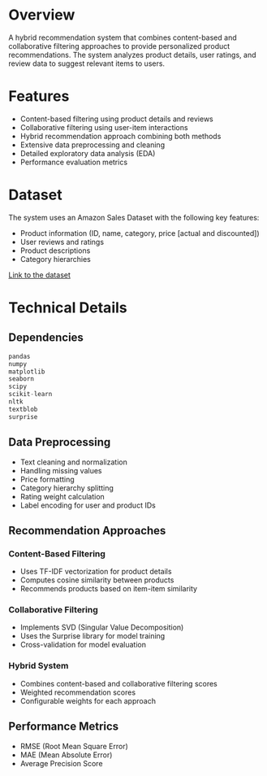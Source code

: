 # Overview
A hybrid recommendation system that combines content-based and collaborative filtering approaches to provide personalized product recommendations. The system analyzes product details, user ratings, and review data to suggest relevant items to users.

# Features
- Content-based filtering using product details and reviews
- Collaborative filtering using user-item interactions
- Hybrid recommendation approach combining both methods
- Extensive data preprocessing and cleaning
- Detailed exploratory data analysis (EDA)
- Performance evaluation metrics

# Dataset
The system uses an Amazon Sales Dataset with the following key features:
- Product information (ID, name, category, price [actual and discounted])
- User reviews and ratings
- Product descriptions
- Category hierarchies

[Link to the dataset](https://www.kaggle.com/datasets/karkavelrajaj/amazon-sales-dataset)

# Technical Details

## Dependencies
```python
pandas
numpy
matplotlib
seaborn
scipy
scikit-learn
nltk
textblob
surprise
```

## Data Preprocessing
- Text cleaning and normalization
- Handling missing values
- Price formatting
- Category hierarchy splitting
- Rating weight calculation
- Label encoding for user and product IDs

## Recommendation Approaches

### Content-Based Filtering
- Uses TF-IDF vectorization for product details
- Computes cosine similarity between products
- Recommends products based on item-item similarity

### Collaborative Filtering
- Implements SVD (Singular Value Decomposition)
- Uses the Surprise library for model training
- Cross-validation for model evaluation

### Hybrid System
- Combines content-based and collaborative filtering scores
- Weighted recommendation scores
- Configurable weights for each approach

## Performance Metrics
- RMSE (Root Mean Square Error)
- MAE (Mean Absolute Error)
- Average Precision Score
